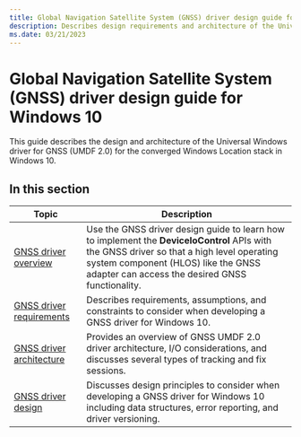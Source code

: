 ```yaml
---
title: Global Navigation Satellite System (GNSS) driver design guide for Windows 10
description: Describes design requirements and architecture of the Universal Windows UMDF 2.0 driver for Global Navigation Satellite System (GNSS) for the converged Windows location stack in Windows 10.
ms.date: 03/21/2023
---
```


# Global Navigation Satellite System (GNSS) driver design guide for Windows 10

This guide describes the design and architecture of the Universal Windows driver for GNSS (UMDF 2.0) for the converged Windows Location stack in Windows 10.

## In this section

| Topic | Description |
|--|--|
| [GNSS driver overview](gnss-driver-overview.md) | Use the GNSS driver design guide to learn how to implement the **DeviceIoControl** APIs with the GNSS driver so that a high level operating system component (HLOS) like the GNSS adapter can access the desired GNSS functionality. |
| [GNSS driver requirements](gnss-driver-requirements.md) | Describes requirements, assumptions, and constraints to consider when developing a GNSS driver for Windows 10. |
| [GNSS driver architecture](gnss-driver-architecture.md) | Provides an overview of GNSS UMDF 2.0 driver architecture, I/O considerations, and discusses several types of tracking and fix sessions. |
| [GNSS driver design](gnss-driver-design.md) | Discusses design principles to consider when developing a GNSS driver for Windows 10 including data structures, error reporting, and driver versioning. |
